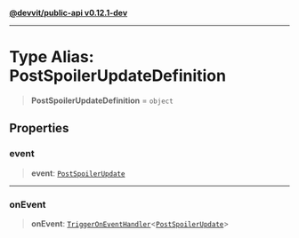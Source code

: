 [**@devvit/public-api v0.12.1-dev**](../README.md)

---

# Type Alias: PostSpoilerUpdateDefinition

> **PostSpoilerUpdateDefinition** = `object`

## Properties

<a id="event"></a>

### event

> **event**: [`PostSpoilerUpdate`](PostSpoilerUpdate.md)

---

<a id="onevent"></a>

### onEvent

> **onEvent**: [`TriggerOnEventHandler`](TriggerOnEventHandler.md)\<[`PostSpoilerUpdate`](../@devvit/namespaces/EventTypes/interfaces/PostSpoilerUpdate.md)\>
